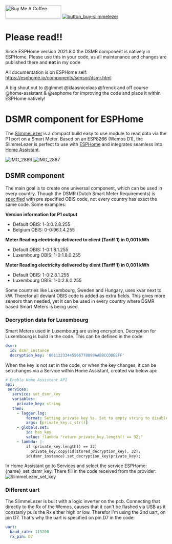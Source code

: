 <a href="https://www.buymeacoffee.com/zuidwijk" target="_blank"><img src="https://www.buymeacoffee.com/assets/img/custom_images/orange_img.png" alt="Buy Me A Coffee" style="height: 41px !important;width: 174px !important;box-shadow: 0px 3px 2px 0px rgba(190, 190, 190, 0.5) !important;-webkit-box-shadow: 0px 3px 2px 0px rgba(190, 190, 190, 0.5) !important;" ></a>&nbsp;<a href="https://www.zuidwijk.com/product/slimmelezer/" target="_blank">![button_buy-slimmelezer](https://user-images.githubusercontent.com/10123063/127783836-900027f9-e7ea-4084-89e8-89e1cc5f486e.png)</a>
# Please read!!
Since ESPHome version 2021.8.0 the DSMR component is natively in ESPHome. Please use this in your code, as all maintenance and changes are published there and **not** in my code

All documentation is on ESPHome self: https://esphome.io/components/sensor/dsmr.html

A big shout out to @glmnet @klaasnicolaas @frenck and off course @home-assistant & @esphome for improving the code and place it within ESPHome natively!

# DSMR component for ESPHome
The [SlimmeLezer](https://www.zuidwijk.com/product/slimmelezer/) is a compact build easy to use module to read data via the P1 port on a Smart Meter. Based on an ESP8266 (Wemos D1), the SlimmeLezer is perfect to use with [ESPHome](https://esphome.io) and integrates seamless into [Home Assistant](https://www.home-assistant.io).

![IMG_2886](https://user-images.githubusercontent.com/10123063/127781811-f3a67082-32f3-4633-803a-d320bc6af3e4.jpeg)
![IMG_2887](https://user-images.githubusercontent.com/10123063/127781814-8bbe0781-5bdb-4e65-97ac-509afdb0b72d.jpeg)

## DSMR component
The main goal is to create one universal component, which can be used in every country. Though the DSMR (Dutch Smart Meter Requirements) is [specified](https://www.netbeheernederland.nl/_upload/Files/Slimme_meter_15_a727fce1f1.pdf) with pre specified OBIS code, not every country has exact the same code. Some examples:

**Version information for P1 output**
- Default OBIS: 1-3:0.2.8.255
- Belgium OBIS: 0-0:96.1.4.255

**Meter Reading electricity delivered to client (Tariff 1) in 0,001 kWh**
- Default OBIS:	1-0:1.8.1.255
- Luxembourg OBIS:	1-0:1.8.0.255

**Meter Reading electricity delivered by dient (Tariff 1) in 0,001 kWh**
- Default	OBIS: 1-0:2.8.1.255
- Luxembourg	OBIS: 1-0:2.8.0.255

Some countries like Luxembourg, Sweden and Hungary, uses kvar next to kW. Therefor all deviant OBIS code is added as extra fields. This gives more sensors than needed, yet it can be used in every country where DSMR based Smart Meters is being used.

### Decryption data for Luxembourg
Smart Meters used in Luxembourg are using encryption. Decryption for Luxembourg is build in the code. This can be defined in the code:
```YAML
dsmr:
  id: dsmr_instance
  decryption_key: '00112233445566778899AABBCCDDEEFF'
 ```
 
 When the key is not set in the code, or when the key changes, it can be set/changes via a Service within Home Assistant, created via below api:
 ```YAML
 # Enable Home Assistant API
api:
  services:
    service: set_dsmr_key
    variables:
      private_key: string
    then:
      - logger.log:
          format: Setting private key %s. Set to empty string to disable
          args: [private_key.c_str()]
      - globals.set:
          id: has_key
          value: !lambda "return private_key.length() == 32;"
      - lambda: |-
          if (private_key.length() == 32)
            private_key.copy(id(stored_decryption_key), 32);
          id(dsmr_instance).set_decryption_key(private_key);
```

In Home Assistant go to Services and select the service ESPHome: {name}_set_dsmr_key. There fill in the code received from the provider:
![SlimmeLezer_set_key](https://user-images.githubusercontent.com/10123063/127783141-52d3ae77-e02b-4296-a1fb-78ab3bbe5ff3.jpg)

 
### Different uart
The SlimmeLezer is built with a logic inverter on the pcb. Connecting that directly to the Rx of the Wemos, causes that it can't be flashed via USB as it constanly pulls the Rx either high or low. Therefor I'm using the 2nd uart, on pin D7. That's why the uart is specified on pin D7 in the code:
```YAML
uart:
  baud_rate: 115200
  rx_pin: D7
```
